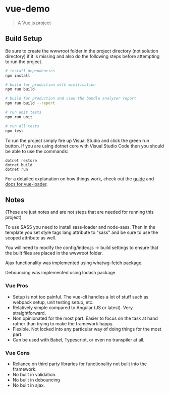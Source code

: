 # vue-demo

> A Vue.js project

## Build Setup

Be sure to create the wwwroot folder in the project directory (not solution directory) if it is missing and also do the following steps before attempting to run the project.

``` bash
# install dependencies
npm install

# build for production with minification
npm run build

# build for production and view the bundle analyzer report
npm run build --report

# run unit tests
npm run unit

# run all tests
npm test
```

To run the project simply fire up Visual Studio and click the green run button. If you are using dotnet core with Visual Studio Code then you should be able to use
the commands:
```
dotnet restore
dotnet build
dotnet run
```

For a detailed explanation on how things work, check out the [guide](http://vuejs-templates.github.io/webpack/) and [docs for vue-loader](http://vuejs.github.io/vue-loader).

## Notes
(These are just notes and are not steps that are needed for running this project)

To use SASS you need to install sass-loader and node-sass. Then in the template
you set style tags lang attribute to "sass" and be sure to use the scoped
attribute as well.

You will need to modify the config/index.js -> build settings to ensure that the built
files are placed in the wwwroot folder.

Ajax functionality was implemented using whatwg-fetch package.

Debouncing was implemented using lodash package.

### Vue Pros
- Setup is not too painful. The vue-cli handles a lot of stuff such as webpack setup, unit testing setup, etc.
- Relatively simple compared to Angular (JS or latest). Very straightforward.
- Non opinionated for the most part. Easier to focus on the task at hand rather than trying to make the framework happy.
- Flexible. Not locked into any particular way of doing things for the most part.
- Can be used with Babel, Typescript, or even no transpiler at all.

### Vue Cons
- Reliance on third party libraries for functionality not built into the framework.
- No built in validation.
- No built in debouncing
- No built in ajax.

